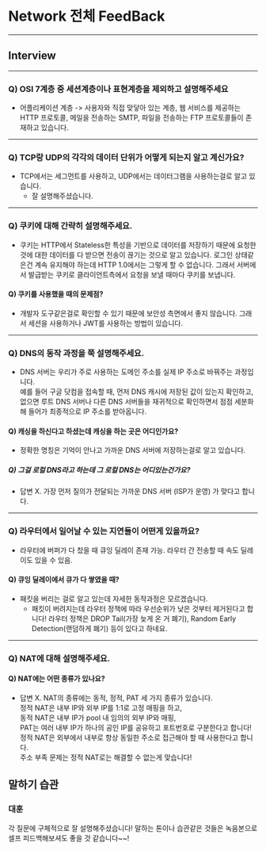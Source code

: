 # Network 전체 FeedBack

---

## Interview

---

### Q) OSI 7계층 중 세션계층이나 표현계층을 제외하고 설명해주세요
- 어플리케이션 계층 -> 사용자와 직접 맞닿아 있는 계층, 웹 서비스를 제공하는 HTTP 프로토콜, 메일을 전송하는 SMTP, 파일을 전송하는 FTP 프로토콜들이 존재하고 있습니다.

---

### Q) TCP랑 UDP의 각각의 데이터 단위가 어떻게 되는지 알고 계신가요?
- TCP에서는 세그먼트를 사용하고, UDP에서는 데이터그램을 사용하는걸로 알고 있습니다.  
  - 잘 설명해주셨습니다.

---

### Q) 쿠키에 대해 간략히 설명해주세요.
- 쿠키는 HTTP에서 Stateless한 특성을 기반으로 데이터를 저장하기 때문에 요청한 것에 대한 데이터를 다 받으면 전송이 끊기는 것으로 알고 있습니다. 로그인 상태같은건 계속 유지해야 하는데 HTTP 1.0에서는 그렇게 할 수 없습니다. 그래서 서버에서 발급받는 쿠키로 클라이언트측에서 요청을 보낼 때마다 쿠키를 보냅니다.

#### Q) 쿠키를 사용했을 때의 문제점?
- 개발자 도구같은걸로 확인할 수 있기 때문에 보안성 측면에서 좋지 않습니다. 그래서 세션을 사용하거나 JWT를 사용하는 방법이 있습니다. 

---

### Q) DNS의 동작 과정을 쭉 설명해주세요.
- DNS 서버는 우리가 주로 사용하는 도메인 주소를 실제 IP 주소로 바꿔주는 과정입니다.  
  예를 들어 구글 닷컴을 접속할 때, 먼저 DNS 캐시에 저장된 값이 있는지 확인하고, 없으면 루트 DNS 서버나 다른 DNS 서버들을 재귀적으로 확인하면서 점점 세분화해 들어가 최종적으로 IP 주소를 받아옵니다.

#### Q) 캐싱을 하신다고 하셨는데 캐싱을 하는 곳은 어디인가요? 
- 정확한 명칭은 기억이 안나고 가까운 DNS 서버에 저장하는걸로 알고 있습니다.

##### Q) 그걸 로컬 DNS라고 하는데 그 로컬 DNS는 어디있는건가요?
- 답변 X. 가장 먼저 질의가 전달되는 가까운 DNS 서버 (ISP가 운영) 가 맞다고 합니다.

---

### Q) 라우터에서 일어날 수 있는 지연들이 어떤게 있을까요?
- 라우터에 버퍼가 다 찼을 때 큐잉 딜레이 존재 가능. 라우터 간 전송할 때 속도 딜레이도 있을 수 있음.

#### Q) 큐잉 딜레이에서 큐가 다 쌓였을 때?
- 패킷을 버리는 걸로 알고 있는데 자세한 동작과정은 모르겠습니다.  
  - 패킷이 버려지는데 라우터 정책에 따라 우선순위가 낮은 것부터 제거된다고 합니다! 라우터 정책은 DROP Tail(가장 늦게 온 거 폐기), Random Early Detection(랜덤하게 폐기) 등이 있다고 하네요.

---

### Q) NAT에 대해 설명해주세요.

#### Q) NAT에는 어떤 종류가 있나요?
- 답변 X. NAT의 종류에는 동적, 정적, PAT 세 가지 종류가 있습니다.  
  정적 NAT은 내부 IP와 외부 IP를 1:1로 고정 매핑을 하고,  
  동적 NAT은 내부 IP가 pool 내 임의의 외부 IP와 매핑,  
  PAT는 여러 내부 IP가 하나의 공인 IP를 공유하고 포트번호로 구분한다고 합니다!  
  정적 NAT은 외부에서 내부로 항상 동일한 주소로 접근해야 할 때 사용한다고 합니다.  
  주소 부족 문제는 정적 NAT로는 해결할 수 없는게 맞습니다!

## 말하기 습관

### 대훈
각 질문에 구체적으로 잘 설명해주셨습니다! 말하는 톤이나 습관같은 것들은 녹음본으로 셀프 피드백해보셔도 좋을 것 같습니다~~!
